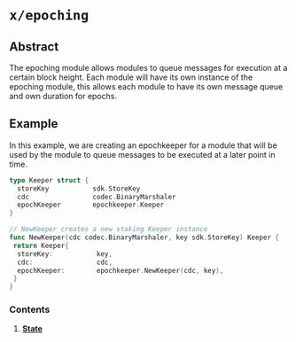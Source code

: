 # `x/epoching`

## Abstract

The epoching module allows modules to queue messages for execution at a certain block height. Each module will have its own instance of the epoching module, this allows each module to have its own message queue and own duration for epochs.

## Example

In this example, we are creating an epochkeeper for a module that will be used by the module to queue messages to be executed at a later point in time.

```go
type Keeper struct {
  storeKey           sdk.StoreKey
  cdc                codec.BinaryMarshaler
  epochKeeper        epochkeeper.Keeper
}

// NewKeeper creates a new staking Keeper instance
func NewKeeper(cdc codec.BinaryMarshaler, key sdk.StoreKey) Keeper {
 return Keeper{
  storeKey:           key,
  cdc:                cdc,
  epochKeeper:        epochkeeper.NewKeeper(cdc, key),
 }
}
```

### Contents

1. **[State](01_state.md)**
